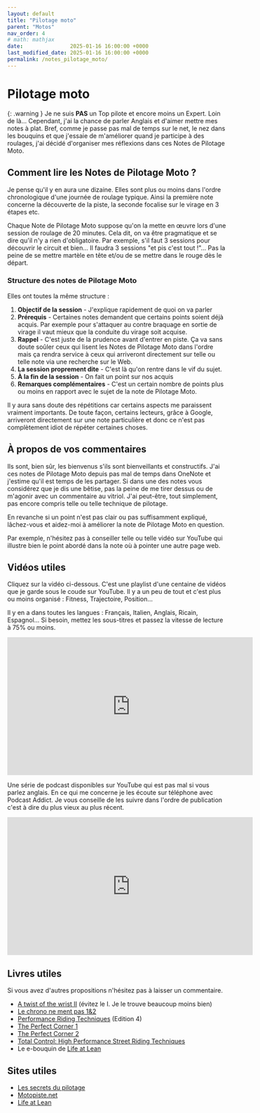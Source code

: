 ```yaml
---
layout: default
title: "Pilotage moto"
parent: "Motos"
nav_order: 4
# math: mathjax
date:               2025-01-16 16:00:00 +0000
last_modified_date: 2025-01-16 16:00:00 +0000
permalink: /notes_pilotage_moto/
---
```


# Pilotage moto

{: .warning }
Je ne suis **PAS** un Top pilote et encore moins un Expert. Loin de là... Cependant, j'ai la chance de parler Anglais et d'aimer mettre mes notes à plat. Bref, comme je passe pas mal de temps sur le net, le nez dans les bouquins et que j'essaie de m'améliorer quand je participe à des roulages, j'ai décidé d'organiser mes réflexions dans ces Notes de Pilotage Moto.


## Comment lire les Notes de Pilotage Moto ?

Je pense qu'il y en aura une dizaine. Elles sont plus ou moins dans l'ordre chronologique d'une journée de roulage typique. Ainsi la première note concerne la découverte de la piste, la seconde focalise sur le virage en 3 étapes etc.

Chaque Note de Pilotage Moto suppose qu'on la mette en œuvre lors d'une session de roulage de 20 minutes. Cela dit, on va être pragmatique et se dire qu'il n'y a rien d'obligatoire. Par exemple, s'il faut 3 sessions pour découvrir le circuit et bien... Il faudra 3 sessions "et pis c'est tout !"... Pas la peine de se mettre martèle en tête et/ou de se mettre dans le rouge dès le départ.



### Structure des notes de Pilotage Moto

Elles ont toutes la même structure :

1. **Objectif de la session** - J'explique rapidement de quoi on va parler
1. **Prérequis** - Certaines notes demandent que certains points soient déjà acquis. Par exemple pour s'attaquer au contre braquage en sortie de virage il vaut mieux que la conduite du virage soit acquise.
1. **Rappel** - C'est juste de la prudence avant d'entrer en piste. Ça va sans doute soûler ceux qui lisent les Notes de Pilotage Moto dans l'ordre mais ça rendra service à ceux qui arriveront directement sur telle ou telle note via une recherche sur le Web.
1. **La session proprement dite** - C'est là qu'on rentre dans le vif du sujet.
1. **À la fin de la session** - On fait un point sur nos acquis
1. **Remarques complémentaires** - C'est un certain nombre de points plus ou moins en rapport avec le sujet de la note de Pilotage Moto.

Il y aura sans doute des répétitions car certains aspects me paraissent vraiment importants. De toute façon, certains lecteurs, grâce à Google, arriveront directement sur une note particulière et donc ce n'est pas complètement idiot de répéter certaines choses.

<!-- Attention. Sur le site [40tude](https://www.40tude.fr/), les notes de Pilotage Moto peuvent ne pas apparaître dans l'ordre. En effet, si j'ajoute un complément à telle ou telle note, cette dernière arrivera en haut de la liste et sur la première page du site. Ce n'est pas la peine de râler... Il suffit de les lire dans l'ordre de leur numérotation et/ou d'aller sur cette [page](https://www.40tude.fr/pilotage-moto/) qui fait office de table des matières et de choisir un sujet particulier. De plus chaque note de Pilotage Moto dispose de 2 tableaux en haut et en bas de page avec des liens sur les notes précédente et suivante ainsi que la table des matières. Enfin sur PC, il y a un lien vers la table des matières en haut de toutes les pages du site. -->




## À propos de vos commentaires

Ils sont, bien sûr, les bienvenus s'ils sont bienveillants et constructifs. J'ai ces notes de Pilotage Moto depuis pas mal de temps dans OneNote et j'estime qu'il est temps de les partager. Si dans une des notes vous considérez que je dis une bêtise, pas la peine de me tirer dessus ou de m'agonir avec un commentaire au vitriol. J'ai peut-être, tout simplement, pas encore compris telle ou telle technique de pilotage.

En revanche si un point n'est pas clair ou pas suffisamment expliqué, lâchez-vous et aidez-moi à améliorer la note de Pilotage Moto en question.

Par exemple, n'hésitez pas à conseiller telle ou telle vidéo sur YouTube qui illustre bien le point abordé dans la note où à pointer une autre page web.

<!-- Si ça part en vrille je fermerai les commentaires mais je continuerai à publier et à éditer les notes. -->




## Vidéos utiles

Cliquez sur la vidéo ci-dessous. C'est une playlist d'une centaine de vidéos que je garde sous le coude sur YouTube. Il y a un peu de tout et c'est plus ou moins organisé : Fitness, Trajectoire, Position...

Il y en a dans toutes les langues : Français, Italien, Anglais, Ricain, Espagnol... Si besoin, mettez les sous-titres et passez la vitesse de lecture à 75% ou moins.

<!-- https://www.youtube.com/playlist?list=PLOmfq6wDOTY7St0LApT2rQh3fsZKbvYUS -->

<iframe width="560" height="315" src="https://www.youtube.com/embed/videoseries?si=5AktqODs0LX3bt7i&amp;list=PLOmfq6wDOTY7St0LApT2rQh3fsZKbvYUS" title="YouTube video player" frameborder="0" allow="accelerometer; autoplay; clipboard-write; encrypted-media; gyroscope; picture-in-picture; web-share" referrerpolicy="strict-origin-when-cross-origin" allowfullscreen></iframe>

Une série de podcast disponibles sur YouTube qui est pas mal si vous parlez anglais. En ce qui me concerne je les écoute sur téléphone avec Podcast Addict. Je vous conseille de les suivre dans l'ordre de publication c'est à dire du plus vieux au plus récent.

<!-- https://www.youtube.com/watch?v=7Joj-yc_pWM&list=PLNOc2dc5lwq_f6NsNYG49PqkwYAmEVt32 -->

<iframe width="560" height="315" src="https://www.youtube.com/embed/7Joj-yc_pWM?si=k61W85NBye3zYzAW" title="YouTube video player" frameborder="0" allow="accelerometer; autoplay; clipboard-write; encrypted-media; gyroscope; picture-in-picture; web-share" referrerpolicy="strict-origin-when-cross-origin" allowfullscreen></iframe>



## Livres utiles

Si vous avez d'autres propositions n'hésitez pas à laisser un commentaire.

* [A twist of the wrist II](https://www.amazon.fr/Twist-Wrist-Vol-Performance-Motorcycle/dp/0965045021/ref%3Dsr_1_1?__mk_fr_FR=%C3%85M%C3%85%C5%BD%C3%95%C3%91&crid=TLKKSHBHVY2Z&keywords=twist+of+the+wrist&qid=1567934828&s=gateway&sprefix=TWIST+OF+%2Caps%2C219&sr=8-1) (évitez le I. Je le trouve beaucoup moins bien)
* [Le chrono ne ment pas 1&2](http://kennyforay.com/shop/Le-chrono-ne-ment-pas-1%262-p195955506)
* [Performance Riding Techniques](https://www.performanceridingtechniques.co.uk/product/performance-riding-techniques) (Edition 4)
* [The Perfect Corner 1](https://www.amazon.fr/gp/product/0997382422/ref%3Dppx_yo_dt_b_asin_title_o05_s00?ie=UTF8&psc=1)
* [The Perfect Corner 2](https://www.amazon.fr/gp/product/0997382449/ref%3Dppx_yo_dt_b_asin_title_o04_s00?ie=UTF8&psc=1)
* [Total Control: High Performance Street Riding Techniques](https://www.amazon.fr/gp/product/0760343446/ref%3Dppx_yo_dt_b_asin_title_o06_s00?ie=UTF8&psc=1)
* Le e-bouquin de [Life at Lean](https://lifeatlean.com/free-guide-and-training-series/)





## Sites utiles

* [Les secrets du pilotage](http://dmic.free.fr/Pilotage/Secrets-du-pilotage-shared-by-Micboy.pdf)
* [Motopiste.net](http://www.motopiste.net/)
* [Life at Lean](https://lifeatlean.com/free-guide-and-training-series/)

